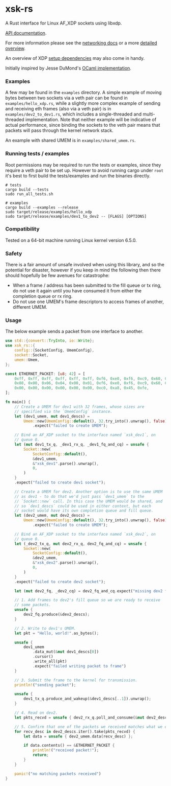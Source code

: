 # xsk-rs

A Rust interface for Linux AF_XDP sockets using libxdp. 

[API documentation](https://docs.rs/xsk-rs).

For more information please see the [networking docs](https://www.kernel.org/doc/html/latest/networking/af_xdp.html)
or a more [detailed overview](http://vger.kernel.org/lpc_net2018_talks/lpc18_paper_af_xdp_perf-v2.pdf).

An overview of XDP [setup
dependencies](https://github.com/xdp-project/xdp-tutorial/blob/main/setup_dependencies.org)
may also come in handy.

Initially inspired by Jesse DuMond's [OCaml implementation](https://github.com/suttonshire/ocaml-xsk).

### Examples

A few may be found in the `examples` directory. A simple example of
moving bytes between two sockets via a veth pair can be found in
`examples/hello_xdp.rs`, while a slightly more complex example of
sending and receiving eth frames (also via a veth pair) is in
`examples/dev2_to_dev1.rs`, which includes a single-threaded and
multi-threaded implementation. Note that neither example will be
indicative of actual performance, since binding the sockets to the
veth pair means that packets will pass through the kernel network
stack.

An example with shared UMEM is in `examples/shared_umem.rs`.

### Running tests / examples

Root permissions may be required to run the tests or examples, since 
they require a veth pair to be set up. However to avoid running cargo 
under `root` it's best to first build the tests/examples and run the 
binaries directly.

```
# tests
cargo build --tests
sudo run_all_tests.sh

# examples
cargo build --examples --release
sudo target/release/examples/hello_xdp
sudo target/release/examples/dev1_to_dev2 -- [FLAGS] [OPTIONS]
```

### Compatibility

Tested on a 64-bit machine running Linux kernel version 6.5.0.

### Safety

There is a fair amount of unsafe involved when using this library, and
so the potential for disaster, however if you keep in mind the
following then there should hopefully be few avenues for catastrophe:
- When a frame / address has been submitted to the fill queue or tx
  ring, do not use it again until you have consumed it from either the
  completion queue or rx ring.
- Do not use one UMEM's frame descriptors to access frames of another,
  different UMEM.

### Usage

The below example sends a packet from one interface to another.

```rust
use std::{convert::TryInto, io::Write};
use xsk_rs::{
    config::{SocketConfig, UmemConfig},
    socket::Socket,
    umem::Umem,
};

const ETHERNET_PACKET: [u8; 42] = [
    0xff, 0xff, 0xff, 0xff, 0xff, 0xff, 0xf6, 0xe0, 0xf6, 0xc9, 0x60, 0x0a, 0x08, 0x06, 0x00, 0x01,
    0x08, 0x00, 0x06, 0x04, 0x00, 0x01, 0xf6, 0xe0, 0xf6, 0xc9, 0x60, 0x0a, 0xc0, 0xa8, 0x45, 0x01,
    0x00, 0x00, 0x00, 0x00, 0x00, 0x00, 0xc0, 0xa8, 0x45, 0xfe,
];

fn main() {
    // Create a UMEM for dev1 with 32 frames, whose sizes are
    // specified via the `UmemConfig` instance.
    let (dev1_umem, mut dev1_descs) =
        Umem::new(UmemConfig::default(), 32.try_into().unwrap(), false)
            .expect("failed to create UMEM");

    // Bind an AF_XDP socket to the interface named `xsk_dev1`, on
    // queue 0.
    let (mut dev1_tx_q, _dev1_rx_q, _dev1_fq_and_cq) = unsafe {
        Socket::new(
            SocketConfig::default(),
            &dev1_umem,
            &"xsk_dev1".parse().unwrap(),
            0,
        )
    }
    .expect("failed to create dev1 socket");

    // Create a UMEM for dev2. Another option is to use the same UMEM
    // as dev1 - to do that we'd just pass `dev1_umem` to the
    // `Socket::new` call. In this case the UMEM would be shared, and
    // so `dev1_descs` could be used in either context, but each
    // socket would have its own completion queue and fill queue.
    let (dev2_umem, mut dev2_descs) =
        Umem::new(UmemConfig::default(), 32.try_into().unwrap(), false)
            .expect("failed to create UMEM");

    // Bind an AF_XDP socket to the interface named `xsk_dev2`, on
    // queue 0.
    let (_dev2_tx_q, mut dev2_rx_q, dev2_fq_and_cq) = unsafe {
        Socket::new(
            SocketConfig::default(),
            &dev2_umem,
            &"xsk_dev2".parse().unwrap(),
            0,
        )
    }
    .expect("failed to create dev2 socket");

    let (mut dev2_fq, _dev2_cq) = dev2_fq_and_cq.expect("missing dev2 fill queue and comp queue");

    // 1. Add frames to dev2's fill queue so we are ready to receive
    // some packets.
    unsafe {
        dev2_fq.produce(&dev2_descs);
    }

    // 2. Write to dev1's UMEM.
    let pkt = "Hello, world!".as_bytes();

    unsafe {
        dev1_umem
            .data_mut(&mut dev1_descs[0])
            .cursor()
            .write_all(pkt)
            .expect("failed writing packet to frame")
    }

    // 3. Submit the frame to the kernel for transmission.
    println!("sending packet");

    unsafe {
        dev1_tx_q.produce_and_wakeup(&dev1_descs[..1]).unwrap();
    }

    // 4. Read on dev2.
    let pkts_recvd = unsafe { dev2_rx_q.poll_and_consume(&mut dev2_descs, 100).unwrap() };

    // 5. Confirm that one of the packets we received matches what we expect.
    for recv_desc in dev2_descs.iter().take(pkts_recvd) {
        let data = unsafe { dev2_umem.data(recv_desc) };

        if data.contents() == &ETHERNET_PACKET {
            println!("received packet!");
            return;
        }
    }

    panic!("no matching packets received")
}
```

